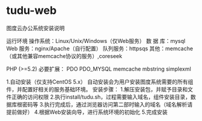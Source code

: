 tudu-web
========

图度云办公系统安装说明

运行环境
操作系统：Linux/Unix/Windows（仅Web服务）
数 据 库：mysql
Web 服务：nginx/Apache（自行配置）
队列服务：httpsqs
其他：memcache（或其他兼容memcache协议的服务）,coreseek

PHP (>=5.2)
必要扩展：
PDO
PDO_MYSQL
memcache
mbstring
simplexml


1.自动安装（仅支持CentOS 5.x）
  自动安装会为用户安装图度系统需要的所有组件，并配置好相关的服务基础环境。
  安装步骤：
    1.解压安装包，并赋予目录和文件正确的访问权限
    2.执行install/tudu.sh，过程需要输入域名，组件安装目录，数据库根密码等
    3.执行完成后，通过浏览器访问第二部时输入的域名（域名解析请提前做好）
    4.根据Web安装向导，进行系统环境的初始化
    5.完成安装
